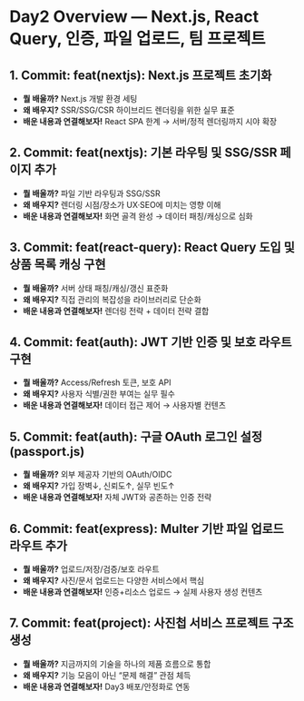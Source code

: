 # Day2 Overview — Next.js, React Query, 인증, 파일 업로드, 팀 프로젝트

## 1. Commit: feat(nextjs): Next.js 프로젝트 초기화
- **뭘 배울까?**  Next.js 개발 환경 세팅
- **왜 배우지?**  SSR/SSG/CSR 하이브리드 렌더링을 위한 실무 표준
- **배운 내용과 연결해보자!**  React SPA 한계 → 서버/정적 렌더링까지 시야 확장

## 2. Commit: feat(nextjs): 기본 라우팅 및 SSG/SSR 페이지 추가
- **뭘 배울까?**  파일 기반 라우팅과 SSG/SSR
- **왜 배우지?**  렌더링 시점/장소가 UX·SEO에 미치는 영향 이해
- **배운 내용과 연결해보자!**  화면 골격 완성 → 데이터 패칭/캐싱으로 심화

## 3. Commit: feat(react-query): React Query 도입 및 상품 목록 캐싱 구현
- **뭘 배울까?**  서버 상태 패칭/캐싱/갱신 표준화
- **왜 배우지?**  직접 관리의 복잡성을 라이브러리로 단순화
- **배운 내용과 연결해보자!**  렌더링 전략 + 데이터 전략 결합

## 4. Commit: feat(auth): JWT 기반 인증 및 보호 라우트 구현
- **뭘 배울까?**  Access/Refresh 토큰, 보호 API
- **왜 배우지?**  사용자 식별/권한 부여는 실무 필수
- **배운 내용과 연결해보자!**  데이터 접근 제어 → 사용자별 컨텐츠

## 5. Commit: feat(auth): 구글 OAuth 로그인 설정 (passport.js)
- **뭘 배울까?**  외부 제공자 기반의 OAuth/OIDC
- **왜 배우지?**  가입 장벽↓, 신뢰도↑, 실무 빈도↑
- **배운 내용과 연결해보자!**  자체 JWT와 공존하는 인증 전략

## 6. Commit: feat(express): Multer 기반 파일 업로드 라우트 추가
- **뭘 배울까?**  업로드/저장/검증/보호 라우트
- **왜 배우지?**  사진/문서 업로드는 다양한 서비스에서 핵심
- **배운 내용과 연결해보자!**  인증+리소스 업로드 → 실제 사용자 생성 컨텐츠

## 7. Commit: feat(project): 사진첩 서비스 프로젝트 구조 생성
- **뭘 배울까?**  지금까지의 기술을 하나의 제품 흐름으로 통합
- **왜 배우지?**  기능 모음이 아닌 “문제 해결” 관점 체득
- **배운 내용과 연결해보자!**  Day3 배포/안정화로 연동

